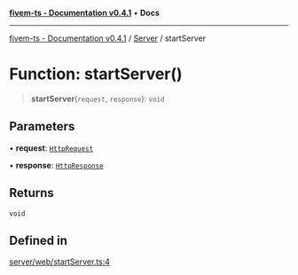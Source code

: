 [**fivem-ts - Documentation v0.4.1**](../../../README.md) • **Docs**

***

[fivem-ts - Documentation v0.4.1](../../../README.md) / [Server](../README.md) / startServer

# Function: startServer()

> **startServer**(`request`, `response`): `void`

## Parameters

• **request**: [`HttpRequest`](../interfaces/HttpRequest.md)

• **response**: [`HttpResponse`](../interfaces/HttpResponse.md)

## Returns

`void`

## Defined in

[server/web/startServer.ts:4](https://github.com/Purpose-Dev/fivem-ts/blob/af9f57481b70813a163451854c2103aaaed13195/src/server/web/startServer.ts#L4)
